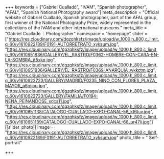 +++
keywords = ["Gabriel Cualladó", "IVAM", "Spanish photographer", "AFAL", "Spanish National Photography award"]
meta_description = "Official website of Gabriel Cualladó, Spanish photographer, part of the AFAL group, first winner of the National Photography Prize, widely represented in the collections of the IVAM and other international museums."
meta_title = "Gabriel Cuallado ︱Photographer"
namespace = "homepage"
slider = ["https://res.cloudinary.com/dgzqhksfz/image/upload/w_1000,h_800,c_limit,q_60/v1610622189/F0191-AUTORRETRATO_xyksum.jpg", "https://res.cloudinary.com/dgzqhksfz/image/upload/w_1000,h_800,c_limit,q_60/v1610651836/GALLERY/EL_RASTRO/F0362-HOMBRE-CON-CARA-EN-LA-SOMBRA_jt5xkq.jpg", "https://res.cloudinary.com/dgzqhksfz/image/upload/w_1000,h_800,c_limit,q_60/v1610651836/GALLERY/EL_RASTRO/F0369-ANARQUIA_wkkctm.jpg", "https://res.cloudinary.com/dgzqhksfz/image/upload/w_1000,h_800,c_limit,q_60/v1610622723/GALLERY/MADRID/F0235_NINO_CON_FLORES_PLAZA_MAYOR_q6mjou.jpg", "https://res.cloudinary.com/dgzqhksfz/image/upload/w_1000,h_800,c_limit,q_60/v1610622723/GALLERY/FAMILIA/F0194-NENA_PEINANDOSE_sdca11.jpg", "https://res.cloudinary.com/dgzqhksfz/image/upload/w_1000,h_800,c_limit,q_60/v1610651138/CATALOGO-CUALLADO-EXPO-CANAL-56_kt6tuv.jpg", "https://res.cloudinary.com/dgzqhksfz/image/upload/w_1000,h_800,c_limit,q_60/v1610651139/CATALOGO-CUALLADO-EXPO-CANAL-68_ur47li.jpg"]
[[slider_photo]]
image = "https://res.cloudinary.com/dgzqhksfz/image/upload/w_1000,h_800,c_limit,q_60/v1610622189/F0191-AUTORRETRATO_xyksum.jpg"
photo_title = " Self-portrait"

+++
